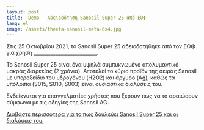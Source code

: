 ```yaml
---
layout: post
title:  Demo - Αδειοδότηση Sanosil Super 25 από ΕΟΦ
lang: el
image: /assets/theeta-sanosil-meta-6x4.jpg
---
```


Στις 25 Οκτωβρίου 2021, το Sanosil Super 25 αδειοδοτήθηκε από τον ΕΟΦ για χρήση __________________________.

Το Sanosil Super 25 είναι ένα υψηλά συμπυκνωμένο απολυμαντικό μακράς διαρκείας (2 χρόνια). Αποτελεί το κύριο προϊόν της σειράς Sanosil με υπεροξείδιο του υδρογόνου (H2O2) και άργυρο (Ag), καθώς τα υπόλοιπα (S015, S010, S003) είναι ουσιαστικά διαλύσεις του.

Ενδείκνυται για επαγγελματίες χρήστες που ξέρουν πως να το αραιώσουν σύμφωνα με τις οδηγίες της Sanosil AG.

[Διαβάστε περισσότερα για το πως δουλεύει Sanosil Super 25 και οι διαλύσεις του.](/{{page.lang}}/sanosil)
